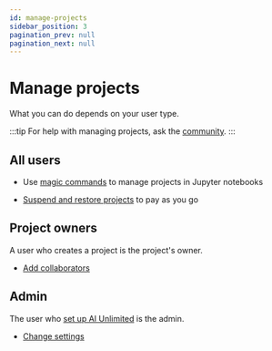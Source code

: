 ```yaml
---
id: manage-projects
sidebar_position: 3
pagination_prev: null
pagination_next: null
---
```


# Manage projects

What you can do depends on your user type.

:::tip
For help with managing projects, ask the [community](https://support.teradata.com/community?id=community_forum&sys_id=b0aba91597c329d0e6d2bd8c1253affa).
:::


## All users

- Use [magic commands](/docs/explore-and-analyze-data/magic-commands.md) to manage projects in Jupyter notebooks 

- [Suspend and restore projects](/docs/manage-ai-unlimited/suspend-and-restore-project.md) to pay as you go


## Project owners

A user who creates a project is the project's owner.

- [Add collaborators](/docs/manage-ai-unlimited/add-collaborators.md)


## Admin

The user who [set up AI Unlimited](/docs/install-ai-unlimited/setup-ai-unlimited.md) is the admin.

- [Change settings](/docs/manage-ai-unlimited/change-settings.md)


